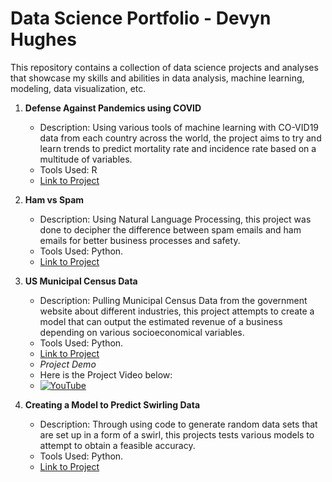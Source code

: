 # Data Science Portfolio - Devyn Hughes

This repository contains a collection of data science projects and analyses that showcase my skills and abilities in data analysis, machine learning, modeling, data visualization, etc.

1. **Defense Against Pandemics using COVID**
   - Description: Using various tools of machine learning with CO-VID19 data from each country across the world, the project aims to try and learn trends to predict mortality rate and incidence rate based on a multitude of variables.
   - Tools Used: R
   - [Link to Project](https://github.com/devynhughes/Devyn-Hughes-Portfolio/blob/a522f97b15ff267679e7cae5024b7e8be58724c4/Defense%20Against%20Pandemics%20Using%20Covid.rmd)

2. **Ham vs Spam**
   - Description: Using Natural Language Processing, this project was done to decipher the difference between spam emails and ham emails for better business processes and safety.
   - Tools Used: Python.
   - [Link to Project](https://github.com/devynhughes/Devyn-Hughes-Portfolio/blob/a522f97b15ff267679e7cae5024b7e8be58724c4/Ham%20vs%20Spam.pdf)

3. **US Municipal Census Data**
   - Description: Pulling Municipal Census Data from the government website about different industries, this project attempts to create a model that can output the estimated revenue of a business depending on various socioeconomical variables.
   - Tools Used: Python.
   - [Link to Project](https://github.com/devynhughes/Devyn-Hughes-Portfolio/tree/a522f97b15ff267679e7cae5024b7e8be58724c4/US%20Municipal%20Census%20Data%20Folder)
   - *Project Demo*
   - Here is the Project Video below:
   - [![YouTube](http://i.ytimg.com/vi/VLiRzTkDBJA/hqdefault.jpg)](https://www.youtube.com/watch?v=VLiRzTkDBJA)

4. **Creating a Model to Predict Swirling Data**
   - Description: Through using code to generate random data sets that are set up in a form of a swirl, this projects tests various models to attempt to obtain a feasible accuracy.
   - Tools Used: Python.
   - [Link to Project](https://github.com/devynhughes/Devyn-Hughes-Portfolio/blob/4d46366b64db97705a6bd4026690f1c0fe417100/Creating%20a%20Model%20to%20Predict%20Swirling%20Data.ipynb)
  
   
